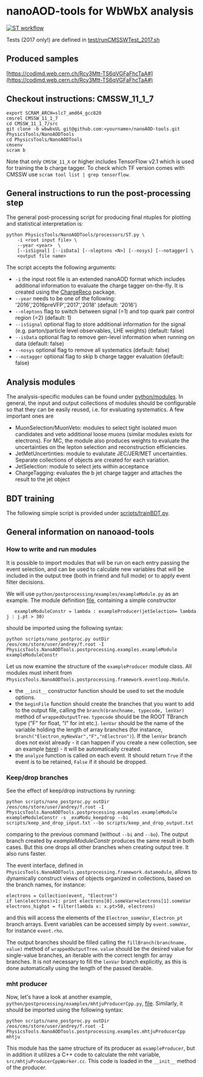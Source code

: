 # nanoAOD-tools for WbWbX analysis

[![ST workflow](https://github.com/WbWbX/nanoAOD-tools/actions/workflows/main.yml/badge.svg)](https://github.com/WbWbX/nanoAOD-tools/actions/workflows/main.yml)

Tests (2017 only!) are defined in [test/runCMSSWTest_2017.sh](https://github.com/WbWbX/nanoAOD-tools/blob/wbwbxUL/test/runCMSSWTest_2017.sh)

## Produced samples

[https://codimd.web.cern.ch/Rcy3Mtt-TS6qVGFaFhcTaA#](https://codimd.web.cern.ch/Rcy3Mtt-TS6qVGFaFhcTaA#)

## Checkout instructions: CMSSW_11_1_7

```
export SCRAM_ARCH=slc7_amd64_gcc820
cmsrel CMSSW_11_1_7
cd CMSSW_11_1_7/src
git clone -b wbwbxUL git@github.com:<yourname>/nanoAOD-tools.git PhysicsTools/NanoAODTools
cd PhysicsTools/NanoAODTools
cmsenv
scram b
```

Note that only `CMSSW_11_X` or higher includes TensorFlow v2.1 which is used for training the b charge tagger. To check which TF version comes with CMSSW use ```scram tool list | grep tensorflow```.


## General instructions to run the post-processing step

The general post-processing script for producing final ntuples for plotting and statistical interpretation is:

```
python PhysicsTools/NanoAODTools/processors/ST.py \
    -i <root input file> \
    --year <year>  \
    [--isSignal] [--isData] [--nleptons <N>] [--nosys] [--notagger] \
    <output file name>
```

The script accepts the following arguments:
* `-i` the input root file is an extended nanoAOD format which includes additional information to evaluate the charge tagger on-the-fly. It is created using the [ChargeReco](https://github.com/WbWbX/ChargeReco) package.
* `--year` needs to be one of the following: '2016','2016preVFP','2017','2018' (default: '2016')
* `--nleptons` flag to switch between signal (=1) and top quark pair control region (=2) (default: 1)
* `--isSignal` optional flag to store additional information for the signal (e.g. parton/particle level observables, LHE weights) (default: false)
* `--isData` optional flag to remove gen-level information when running on data (default: false)
* `--nosys` optional flag to remove all systematics (default: false)
* `--notagger` optional flag to skip b charge tagger evaluation  (default: false)

## Analysis modules

The analysis-specific modules can be found under [python/modules](https://github.com/WbWbX/nanoAOD-tools/tree/wbwbxUL/python/modules).
In general, the input and output collections of modules should be configurable so that they can be easily reused, i.e. for evaluating systematics. A few important ones are
* MuonSelection/MuonVeto: modules to select tight isolated muon candidates and veto additional loose muons (similar modules exists for electrons). For MC, the module also produces weights to evaluate the uncertainties on the lepton selection and reconstruction efficiencies.
* JetMetUncertinties: module to evalutate JEC/JER/MET uncertainties. Separate collections of objects are created for each variation.
* JetSelection: module to select jets within acceptance
* ChargeTagging: evaluates the b jet charge tagger and attaches the result to the jet object

## BDT training

The following simple script is provided under [scripts/trainBDT.py](https://github.com/WbWbX/nanoAOD-tools/blob/wbwbxUL/scripts/trainBDT.py).


## General information on nanoaod-tools

### How to write and run modules

It is possible to import modules that will be run on each entry passing the event selection, and can be used to calculate new variables that will be included in the output tree (both in friend and full mode) or to apply event filter decisions.

We will use `python/postprocessing/examples/exampleModule.py` as an example. The module definition [file](python/postprocessing/examples/exampleModule.py), containing a simple constructor
```
   exampleModuleConstr = lambda : exampleProducer(jetSelection= lambda j : j.pt > 30)
```
should be imported using the following syntax:

```
python scripts/nano_postproc.py outDir /eos/cms/store/user/andrey/f.root -I PhysicsTools.NanoAODTools.postprocessing.examples.exampleModule exampleModuleConstr
```

Let us now examine the structure of the `exampleProducer` module class. All modules must inherit from `PhysicsTools.NanoAODTools.postprocessing.framework.eventloop.Module`.
* the `__init__` constructor function should be used to set the module options.
* the `beginFile` function should create the branches that you want to add to the output file, calling the `branch(branchname, typecode, lenVar)` method of `wrappedOutputTree`. `typecode` should be the ROOT TBranch type ("F" for float, "I" for int etc.). `lenVar` should be the name of the variable holding the length of array branches (for instance, `branch("Electron_myNewVar","F","nElectron")`). If the `lenVar` branch does not exist already - it can happen if you create a new collection, see an example [here](python/postprocessing/examples/collectionMerger.py)) - it will be automatically created.
* the `analyze` function is called on each event. It should return `True` if the event is to be retained, `False` if it should be dropped.

### Keep/drop branches
See the effect of keep/drop instructions by running:
```
python scripts/nano_postproc.py outDir /eos/cms/store/user/andrey/f.root -I PhysicsTools.NanoAODTools.postprocessing.examples.exampleModule exampleModuleConstr -s _exaModu_keepdrop --bi scripts/keep_and_drop_input.txt --bo scripts/keep_and_drop_output.txt
```
comparing to the previous command (without `--bi` and `--bo`).
The output branch created by _exampleModuleConstr_ produces the same result in both cases. But this one drops all other branches when creating output tree. It also runs faster.

The event interface, defined in `PhysicsTools.NanoAODTools.postprocessing.framework.datamodule`, allows to dynamically construct views of objects organized in collections, based on the branch names, for instance:

    electrons = Collection(event, "Electron")
    if len(electrons)>1: print electrons[0].someVar+electrons[1].someVar
    electrons_highpt = filter(lambda x: x.pt>50, electrons)

and this will access the elements of the `Electron_someVar`, `Electron_pt` branch arrays. Event variables can be accessed simply by `event.someVar`, for instance `event.rho`.

The output branches should be filled calling the `fillBranch(branchname, value)` method of `wrappedOutputTree`. `value` should be the desired value for single-value branches, an iterable with the correct length for array branches. It is not necessary to fill the `lenVar` branch explicitly, as this is done automatically using the length of the passed iterable.


### mht producer
Now, let's have a look at another example, `python/postprocessing/examples/mhtjuProducerCpp.py`, [file](python/postprocessing/examples/mhtjuProducerCpp.py). Similarly, it should be imported using the following syntax:

```
python scripts/nano_postproc.py outDir /eos/cms/store/user/andrey/f.root -I PhysicsTools.NanoAODTools.postprocessing.examples.mhtjuProducerCpp mhtju
```
This module has the same structure of its producer as `exampleProducer`, but in addition it utilizes a C++ code to calculate the mht variable, `src/mhtjuProducerCppWorker.cc`. This code is loaded in the `__init__` method of the producer.





